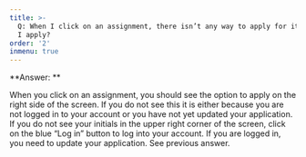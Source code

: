```yaml
---
title: >-
  Q: When I click on an assignment, there isn’t any way to apply for it. How do
  I apply?
order: '2'
inmenu: true
---
```

**Answer: **

When you click on an assignment, you should see the option to apply on the right side of the screen. If you do not see this it is either because you are not logged in to your account or you have not yet updated your application. If you do not see your initials in the upper right corner of the screen, click on the blue “Log in” button to log into your account. If you are logged in, you need to update your application. See previous answer.
